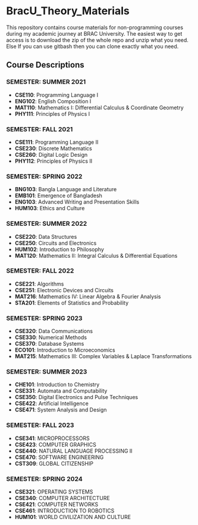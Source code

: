 # BracU_Theory_Materials

This repository contains course materials for non-programming courses during my academic journey at BRAC University. The easiest way to get access is to download the zip of the whole repo and unzip what you need. Else If you can use gitbash then you can clone exactly what you need. 

## Course Descriptions

### SEMESTER: SUMMER 2021
- **CSE110**: Programming Language I
- **ENG102**: English Composition I
- **MAT110**: Mathematics I: Differential Calculus & Coordinate Geometry
- **PHY111**: Principles of Physics I

### SEMESTER: FALL 2021
- **CSE111**: Programming Language II
- **CSE230**: Discrete Mathematics
- **CSE260**: Digital Logic Design
- **PHY112**: Principles of Physics II

### SEMESTER: SPRING 2022
- **BNG103**: Bangla Language and Literature
- **EMB101**: Emergence of Bangladesh
- **ENG103**: Advanced Writing and Presentation Skills
- **HUM103**: Ethics and Culture

### SEMESTER: SUMMER 2022
- **CSE220**: Data Structures
- **CSE250**: Circuits and Electronics
- **HUM102**: Introduction to Philosophy
- **MAT120**: Mathematics II: Integral Calculus & Differential Equations

### SEMESTER: FALL 2022
- **CSE221**: Algorithms
- **CSE251**: Electronic Devices and Circuits
- **MAT216**: Mathematics IV: Linear Algebra & Fourier Analysis
- **STA201**: Elements of Statistics and Probability

### SEMESTER: SPRING 2023
- **CSE320**: Data Communications
- **CSE330**: Numerical Methods
- **CSE370**: Database Systems
- **ECO101**: Introduction to Microeconomics
- **MAT215**: Mathematics III: Complex Variables & Laplace Transformations

### SEMESTER: SUMMER 2023
- **CHE101**: Introduction to Chemistry
- **CSE331**: Automata and Computability
- **CSE350**: Digital Electronics and Pulse Techniques
- **CSE422**: Artificial Intelligence
- **CSE471**: System Analysis and Design

### SEMESTER: FALL 2023
- **CSE341**: MICROPROCESSORS
- **CSE423**: COMPUTER GRAPHICS
- **CSE440**: NATURAL LANGUAGE PROCESSING II
- **CSE470**: SOFTWARE ENGINEERING
- **CST309**: GLOBAL CITIZENSHIP

### SEMESTER: SPRING 2024
- **CSE321**: OPERATING SYSTEMS
- **CSE340**: COMPUTER ARCHITECTURE
- **CSE421**: COMPUTER NETWORKS
- **CSE461**: INTRODUCTION TO ROBOTICS
- **HUM101**: WORLD CIVILIZATION AND CULTURE


